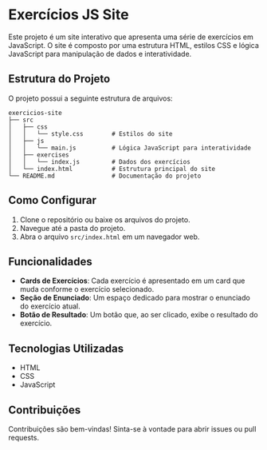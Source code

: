# Exercícios JS Site

Este projeto é um site interativo que apresenta uma série de exercícios em JavaScript. O site é composto por uma estrutura HTML, estilos CSS e lógica JavaScript para manipulação de dados e interatividade.

## Estrutura do Projeto

O projeto possui a seguinte estrutura de arquivos:

```
exercicios-site
├── src
│   ├── css
│   │   └── style.css        # Estilos do site
│   ├── js
│   │   └── main.js          # Lógica JavaScript para interatividade
│   ├── exercises
│   │   └── index.js         # Dados dos exercícios
│   └── index.html           # Estrutura principal do site
└── README.md                # Documentação do projeto
```

## Como Configurar

1. Clone o repositório ou baixe os arquivos do projeto.
2. Navegue até a pasta do projeto.
3. Abra o arquivo `src/index.html` em um navegador web.

## Funcionalidades

- **Cards de Exercícios**: Cada exercício é apresentado em um card que muda conforme o exercício selecionado.
- **Seção de Enunciado**: Um espaço dedicado para mostrar o enunciado do exercício atual.
- **Botão de Resultado**: Um botão que, ao ser clicado, exibe o resultado do exercício.

## Tecnologias Utilizadas

- HTML
- CSS
- JavaScript

## Contribuições

Contribuições são bem-vindas! Sinta-se à vontade para abrir issues ou pull requests.